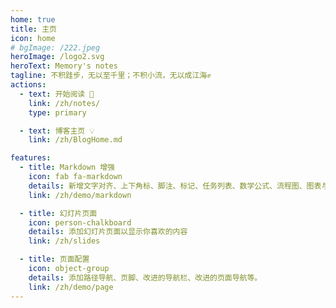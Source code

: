```yaml
---
home: true
title: 主页
icon: home
# bgImage: /222.jpeg
heroImage: /logo2.svg
heroText: Memory's notes
tagline: 不积跬步，无以至千里；不积小流，无以成江海✊
actions:
  - text: 开始阅读 🧭
    link: /zh/notes/  
    type: primary

  - text: 博客主页 💡
    link: /zh/BlogHome.md

features:
  - title: Markdown 增强
    icon: fab fa-markdown
    details: 新增文字对齐、上下角标、脚注、标记、任务列表、数学公式、流程图、图表与幻灯片支持
    link: /zh/demo/markdown

  - title: 幻灯片页面
    icon: person-chalkboard
    details: 添加幻灯片页面以显示你喜欢的内容
    link: /zh/slides

  - title: 页面配置
    icon: object-group
    details: 添加路径导航、页脚、改进的导航栏、改进的页面导航等。
    link: /zh/demo/page
---
```







